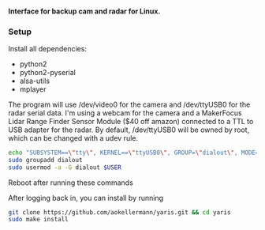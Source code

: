 #### Interface for backup cam and radar for Linux.

### Setup
Install all dependencies:
* python2
* python2-pyserial
* alsa-utils
* mplayer

The program will use /dev/video0 for the camera and /dev/ttyUSB0 for the radar serial data. I'm using a webcam for the camera and a MakerFocus Lidar Range Finder Sensor Module ($40 off amazon) connected to a TTL to USB adapter for the radar. By default, /dev/ttyUSB0 will be owned by root, which can be changed with a udev rule.
``` bash
echo "SUBSYSTEM==\"tty\", KERNEL==\"ttyUSB0\", GROUP=\"dialout\", MODE=\"0660\"" | sudo tee /etc/udev/rules.d/99-ttyusb.rules
sudo groupadd dialout
sudo usermod -a -G dialout $USER 
```
Reboot after running these commands

After logging back in, you can install by running
``` bash
git clone https://github.com/aokellermann/yaris.git && cd yaris
sudo make install
```
